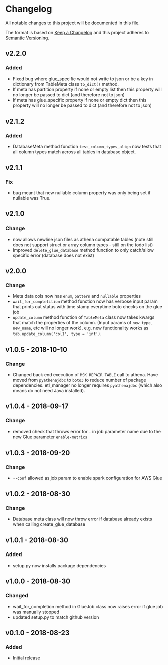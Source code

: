 # Changelog
All notable changes to this project will be documented in this file.

The format is based on [Keep a Changelog](http://keepachangelog.com/en/1.0.0/)
and this project adheres to [Semantic Versioning](http://semver.org/spec/v2.0.0.html).

## v2.2.0
### Added
- Fixed bug where glue_specific would not write to json or be a key in dictionary from TableMeta class `to_dict()` method.
- If meta has partition property if none or empty list then this property will no longer be passed to dict (and therefore not to json)
- If meta has glue_specific property if none or empty dict then this property will no longer be passed to dict (and therefore not to json)

## v2.1.2
### Added
- DatabaseMeta method function `test_column_types_align` now tests that all column types match across all tables in database object.

## v2.1.1
### Fix
- bug meant that new nullable column property was only being set if nullable was True.

## v2.1.0
### Change
- now allows newline json files as athena compatable tables (note still does not support struct or array column types - still on the todo list)
- Improved `delete_glue_database` method function to only catch/allow specific error (database does not exist)

## v2.0.0
### Change
- Meta data cols now has `enum`, `pattern` and `nullable` properties
- `wait_for_completition` method function now has verbose input param that prints out status with time stamp everytime boto checks on the glue job
- `update_column` method function of `TableMeta` class now takes kwargs that match the properties of the column. (Input params of `new_type`, `new_name`, etc will no longer work). e.g. new functionality works as `tab.update_column('col1', type = 'int')`.

## v1.0.5 - 2018-10-10
### Change
- Changed back end execution of `MSK REPAIR TABLE` call to athena. Have moved from `pyathenajdbc` to `boto3` to reduce number of package dependencies. etl_manager no longer requires `pyathenajdbc` (which also means do not need Java installed).

## v1.0.4 - 2018-09-17
### Change
- removed check that throws error for `-` in job parameter name due to the new Glue parameter `enable-metrics`

## v1.0.3 - 2018-09-20
### Change
- `--conf` allowed as job param to enable spark configuration for AWS Glue

## v1.0.2 - 2018-08-30
### Change
- Database meta class will now throw error if database already exists when calling create_glue_database

## v1.0.1 - 2018-08-30
### Added
- setup.py now installs package dependencies

## v1.0.0 - 2018-08-30
### Changed
- wait_for_completion method in GlueJob class now raises error if glue job was manually stopped
- updated setup.py to match github version

## v0.1.0 - 2018-08-23
### Added
- Initial release
